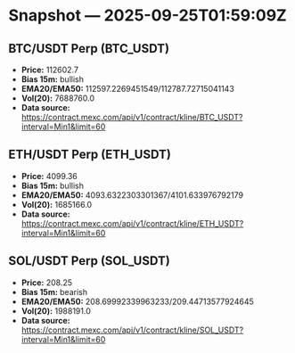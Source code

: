 # Snapshot — 2025-09-25T01:59:09Z

## BTC/USDT Perp (BTC_USDT)
- **Price:** 112602.7
- **Bias 15m:** bullish
- **EMA20/EMA50:** 112597.2269451549/112787.72715041143
- **Vol(20):** 7688760.0
- **Data source:** https://contract.mexc.com/api/v1/contract/kline/BTC_USDT?interval=Min1&limit=60

## ETH/USDT Perp (ETH_USDT)
- **Price:** 4099.36
- **Bias 15m:** bullish
- **EMA20/EMA50:** 4093.6322303301367/4101.633976792179
- **Vol(20):** 1685166.0
- **Data source:** https://contract.mexc.com/api/v1/contract/kline/ETH_USDT?interval=Min1&limit=60

## SOL/USDT Perp (SOL_USDT)
- **Price:** 208.25
- **Bias 15m:** bearish
- **EMA20/EMA50:** 208.69992339963233/209.44713577924645
- **Vol(20):** 1988191.0
- **Data source:** https://contract.mexc.com/api/v1/contract/kline/SOL_USDT?interval=Min1&limit=60

